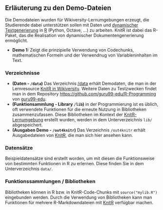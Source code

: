## Erläuterung zu den Demo-Dateien
Die Demodateien wurden für Wikiversity-Lernumgebungen erzeugt, die Studierende dabei unterstützen sollen mit Daten und [dynamischer Textgenerierung](https://de.wikiversity.org/wiki/KnitR) in [R]([https://GNU_R](https://de.wikibooks.org/wiki/GNU_R)) (Python, Octave, ...) zu arbeiten. KnitR ist dabei das R-Paket, das die Realisation von dynamischer Dokumentengenerierung ermöglicht.
* **Demo 1:** Zeigt die prinzipielle Verwendung von Codechunks, mathematischen Formeln und der Verwendnug von Variableninhalten im Text.

### Verzeichnisse 
* **(Daten - `/data`)** Das Verzeichnis [/data](/data) erhält Demodaten, die man in der Lernresource [KnitR in Wikiversity](https://de.wikiversity.org/wiki/KnitR). Weitere Daten zu Testzwecken findet man in dem Repository https://github.com/guru99-edu/R-Programming von [guru99-edu](https://github.com/guru99-edu).
* **(Funktionsammlung - Library `/lib`)** in der Programmierung ist es üblich, oft verwendete Funktionen für die erneute Nutzung in Bibliotheken zusammenzufassen. Diese Bibliotheken im Kontext der [KnitR-Lernumgebung](https://de.wikiversity.org/wiki/KnitR) erstellt wurden, werden in dem Unterverzeichnis `lib/` abgespeichert.
* **(Ausgaben Demo - `/out4knitr`)** Das Verzeichnis `/out4knitr` erhält Ausgabedateien von [KnitR](https://de.wikiversity.org/wiki/KnitR), die man sich hier ansehen kann. 

### Datensätze 
Beispieldatensätze sind erstellt worden, um mit diesen die Funktionsweise von bestimmten Funktionen in R zu erlernen.
Diese finden Sie in dem Unterverzeichnis `data/`.

### Funktionssammlungen / Bibliotheken
Bibliotheken können in R bzw. in KnitR-Code-Chunks mit `source("mylib.R")` eingebunden werden. Durch die Verwendung von Bibliotheken kann man Funktionen für mehrere R-Markdowndateien mit [KnitR](https://de.wikiversity.org/wiki/KnitR) verfügbar machen. 

